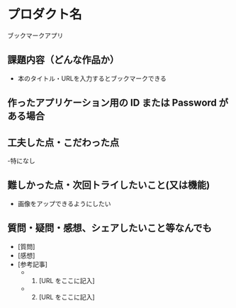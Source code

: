 # プロダクト名

ブックマークアプリ

## 課題内容（どんな作品か）

- 本のタイトル・URLを入力するとブックマークできる

## 作ったアプリケーション用の ID または Password がある場合

## 工夫した点・こだわった点

-特になし

## 難しかった点・次回トライしたいこと(又は機能)

- 画像をアップできるようにしたい

## 質問・疑問・感想、シェアしたいこと等なんでも

- [質問]
- [感想]
- [参考記事]
  - 1. [URL をここに記入]
  - 2. [URL をここに記入]
